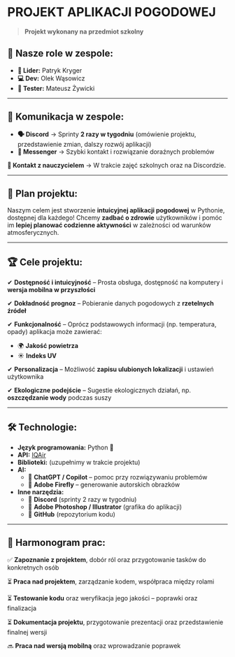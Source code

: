 # **PROJEKT APLIKACJI POGODOWEJ**

> **Projekt wykonany na przedmiot szkolny**

## 📌 **Nasze role w zespole:**
- **👑 Lider:** Patryk Kryger
- **💻 Dev:** Olek Wąsowicz
- **🧪 Tester:** Mateusz Żywicki

---

## 📢 **Komunikacja w zespole:**
- **🗣️ Discord** → Sprinty **2 razy w tygodniu** (omówienie projektu, przedstawienie zmian, dalszy rozwój aplikacji)
- **📲 Messenger** → Szybki kontakt i rozwiązanie doraźnych problemów

**📌 Kontakt z nauczycielem** → W trakcie zajęć szkolnych oraz na Discordzie.

---

## 🎯 **Plan projektu:**
Naszym celem jest stworzenie **intuicyjnej aplikacji pogodowej** w Pythonie, dostępnej dla każdego! Chcemy **zadbać o zdrowie** użytkowników i pomóc im **lepiej planować codzienne aktywności** w zależności od warunków atmosferycznych.

---

## 🏆 **Cele projektu:**
✔ **Dostępność i intuicyjność** – Prosta obsługa, dostępność na komputery i **wersja mobilna w przyszłości**

✔ **Dokładność prognoz** – Pobieranie danych pogodowych z **rzetelnych źródeł**

✔ **Funkcjonalność** – Oprócz podstawowych informacji (np. temperatura, opady) aplikacja może zawierać:
   - 🌍 **Jakość powietrza**
   - ☀️ **Indeks UV**

✔ **Personalizacja** – Możliwość **zapisu ulubionych lokalizacji** i ustawień użytkownika

✔ **Ekologiczne podejście** – Sugestie ekologicznych działań, np. **oszczędzanie wody** podczas suszy

---

## 🛠 **Technologie:**
- **Język programowania:** Python 🐍
- **API:** [IQAir](https://api-docs.iqair.com/)
- **Biblioteki:** (uzupełnimy w trakcie projektu)
- **AI:**
  - 🤖 **ChatGPT / Copilot** – pomoc przy rozwiązywaniu problemów
  - 🎨 **Adobe Firefly** – generowanie autorskich obrazków
- **Inne narzędzia:**
  - 🔹 **Discord** (sprinty 2 razy w tygodniu)
  - 🔹 **Adobe Photoshop / Illustrator** (grafika do aplikacji)
  - 🔹 **GitHub** (repozytorium kodu)

---

## 📅 **Harmonogram prac:**
✅ **Zapoznanie z projektem**, dobór ról oraz przygotowanie tasków do konkretnych osób

⏳ **Praca nad projektem**, zarządzanie kodem, współpraca między rolami

⏳ **Testowanie kodu** oraz weryfikacja jego jakości – poprawki oraz finalizacja

⏳ **Dokumentacja projektu**, przygotowanie prezentacji oraz przedstawienie finalnej wersji

🔜 **Praca nad wersją mobilną** oraz wprowadzanie poprawek
